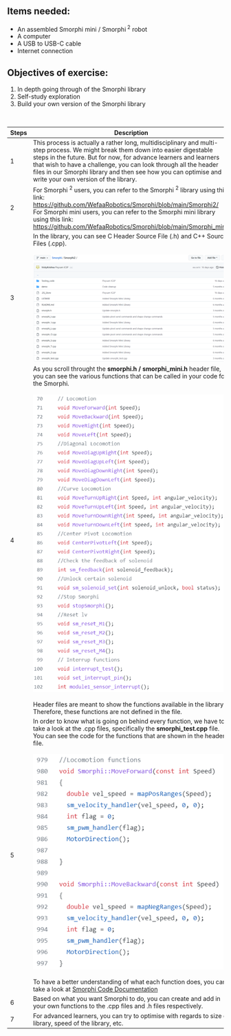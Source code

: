 ## Items needed:
* An assembled Smorphi mini / Smorphi<sup> 2</sup> robot
* A computer
* A USB to USB-C cable
* Internet connection
## Objectives of exercise:
1. In depth going through of the Smorphi library
2. Self-study exploration
3. Build your own version of the Smorphi library

<br />

Steps | Description
-- | -- 
1 | This process is actually a rather long, multidisciplinary and multi-step process. We might break them down into easier digestable steps in the future. But for now, for advance learners and learners that wish to have a challenge, you can look through all the header files in our Smorphi library and then see how  you can optimise and write your own version of the library.
2 | For Smorphi <sup> 2</sup> users, you can refer to the Smorphi <sup> 2</sup> library using this link: https://github.com/WefaaRobotics/Smorphi/blob/main/Smorphi2/ <br>For Smorphi mini users, you can refer to the Smorphi mini library using this link: https://github.com/WefaaRobotics/Smorphi/blob/main/Smorphi_mini/
3 | In the library, you can see C Header Source File (.h) and C++ Source Files (.cpp).<br></br>![](https://github.com/WefaaRobotics/Smorphi-Wiki/blob/main/Robot%20exercises%20images/16/16.1.png)
4 | As you scroll throught the **smorphi.h / smorphi_mini.h** header file, you can see the various functions that can be called in your code for the Smorphi. <br></br> ![](https://github.com/WefaaRobotics/Smorphi-Wiki/blob/main/Robot%20exercises%20images/16/16.2.png) <br></br> Header files are meant to show the functions available in the library. Therefore, these functions are not defined in the file.
5 | In order to know what is going on behind every function, we have to take a look at the .cpp files, specifically the **smorphi_test.cpp** file. You can see the code for the functions that are shown in the header file. <br></br>![](https://github.com/WefaaRobotics/Smorphi-Wiki/blob/main/Robot%20exercises%20images/16/16.3.png) <br></br> To have a better understanding of what each function does, you can take a look at [Smorphi Code Documentation](https://github.com/WefaaRobotics/Smorphi/wiki/Smorphi-Code-Documentation)
6 | Based on what you want Smorphi to do, you can create and add in your own functions to the .cpp files and .h files respectively.
7 | For advanced learners, you can try to optimise with regards to size of library, speed of the library, etc.
